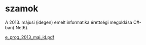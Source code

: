 # szamok
A 2013. májusi (idegen) emelt informatika érettségi megoldása C#-ban(.Net6).

[e_prog_2013_maj_id.pdf](https://github.com/bendihu/szamok/files/8191467/e_prog_2013_maj_id.pdf)

